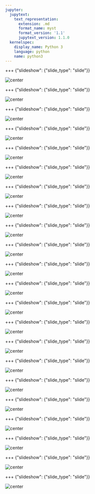 ```yaml
---
jupyter:
  jupytext:
    text_representation:
      extension: .md
      format_name: myst
      format_version: '1.1'
      jupytext_version: 1.1.0
  kernelspec:
    display_name: Python 3
    language: python
    name: python3
---
```


+++ {"slideshow": {"slide_type": "slide"}}

![center](https://github.com/fawazsiddiqi/LnL-CLustering/blob/main/images/slides/Slide1.png?raw=true)

+++ {"slideshow": {"slide_type": "slide"}}

![center](https://github.com/fawazsiddiqi/LnL-CLustering/blob/main/images/slides/Slide2.png?raw=true)

+++ {"slideshow": {"slide_type": "slide"}}

![center](https://github.com/fawazsiddiqi/LnL-CLustering/blob/main/images/slides/Slide3.png?raw=true)

+++ {"slideshow": {"slide_type": "slide"}}

![center](https://github.com/fawazsiddiqi/LnL-CLustering/blob/main/images/slides/Slide4.png?raw=true)

+++ {"slideshow": {"slide_type": "slide"}}

![center](https://github.com/fawazsiddiqi/LnL-CLustering/blob/main/images/slides/Slide5.png?raw=true)

+++ {"slideshow": {"slide_type": "slide"}}

![center](https://github.com/fawazsiddiqi/LnL-CLustering/blob/main/images/slides/Slide6.png?raw=true)

+++ {"slideshow": {"slide_type": "slide"}}

![center](https://github.com/fawazsiddiqi/LnL-CLustering/blob/main/images/slides/Slide7.png?raw=true)

+++ {"slideshow": {"slide_type": "slide"}}

![center](https://github.com/fawazsiddiqi/LnL-CLustering/blob/main/images/slides/Slide8.png?raw=true)

+++ {"slideshow": {"slide_type": "slide"}}

![center](https://github.com/fawazsiddiqi/LnL-CLustering/blob/main/images/slides/Slide9.png?raw=true)

+++ {"slideshow": {"slide_type": "slide"}}

![center](https://github.com/fawazsiddiqi/LnL-CLustering/blob/main/images/slides/Slide10.png?raw=true)

+++ {"slideshow": {"slide_type": "slide"}}

![center](https://github.com/fawazsiddiqi/LnL-CLustering/blob/main/images/slides/Slide11.png?raw=true)

+++ {"slideshow": {"slide_type": "slide"}}

![center](https://github.com/fawazsiddiqi/LnL-CLustering/blob/main/images/slides/Slide12.png?raw=true)

+++ {"slideshow": {"slide_type": "slide"}}

![center](https://github.com/fawazsiddiqi/LnL-CLustering/blob/main/images/slides/Slide13.png?raw=true)

+++ {"slideshow": {"slide_type": "slide"}}

![center](https://github.com/fawazsiddiqi/LnL-CLustering/blob/main/images/slides/Slide14.png?raw=true)

+++ {"slideshow": {"slide_type": "slide"}}

![center](https://github.com/fawazsiddiqi/LnL-CLustering/blob/main/images/slides/Slide15.png?raw=true)

+++ {"slideshow": {"slide_type": "slide"}}

![center](https://github.com/fawazsiddiqi/LnL-CLustering/blob/main/images/slides/Slide16.png?raw=true)

+++ {"slideshow": {"slide_type": "slide"}}

![center](https://github.com/fawazsiddiqi/LnL-CLustering/blob/main/images/slides/Slide17.png?raw=true)

+++ {"slideshow": {"slide_type": "slide"}}

![center](https://github.com/fawazsiddiqi/LnL-CLustering/blob/main/images/slides/Slide18.png?raw=true)

+++ {"slideshow": {"slide_type": "slide"}}

![center](https://github.com/fawazsiddiqi/LnL-CLustering/blob/main/images/slides/Slide19.png?raw=true)

+++ {"slideshow": {"slide_type": "slide"}}

![center](https://github.com/fawazsiddiqi/LnL-CLustering/blob/main/images/slides/Slide20.png?raw=true)

+++ {"slideshow": {"slide_type": "slide"}}

![center](https://github.com/fawazsiddiqi/LnL-CLustering/blob/main/images/slides/Slide21.png?raw=true)

+++ {"slideshow": {"slide_type": "slide"}}

![center](https://github.com/fawazsiddiqi/LnL-CLustering/blob/main/images/slides/Slide22.png?raw=true)
